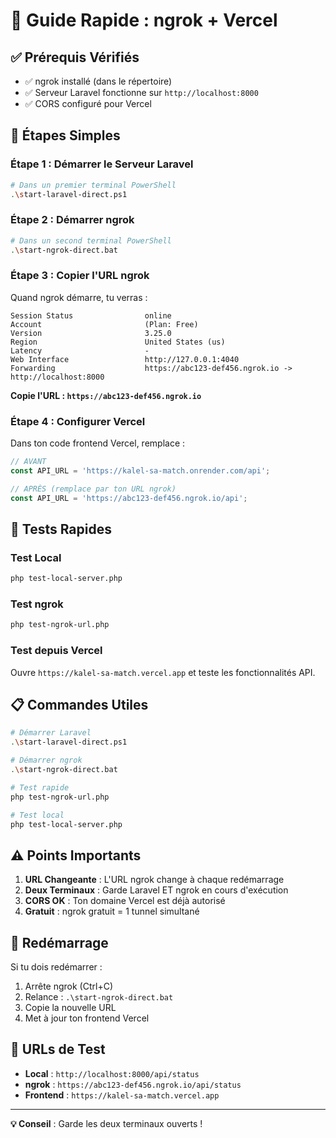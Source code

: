 # 🚀 Guide Rapide : ngrok + Vercel

## ✅ **Prérequis Vérifiés**
- ✅ ngrok installé (dans le répertoire)
- ✅ Serveur Laravel fonctionne sur `http://localhost:8000`
- ✅ CORS configuré pour Vercel

## 🎯 **Étapes Simples**

### **Étape 1 : Démarrer le Serveur Laravel**
```bash
# Dans un premier terminal PowerShell
.\start-laravel-direct.ps1
```

### **Étape 2 : Démarrer ngrok**
```bash
# Dans un second terminal PowerShell
.\start-ngrok-direct.bat
```

### **Étape 3 : Copier l'URL ngrok**
Quand ngrok démarre, tu verras :
```
Session Status                online
Account                       (Plan: Free)
Version                       3.25.0
Region                        United States (us)
Latency                       -
Web Interface                 http://127.0.0.1:4040
Forwarding                    https://abc123-def456.ngrok.io -> http://localhost:8000
```

**Copie l'URL : `https://abc123-def456.ngrok.io`**

### **Étape 4 : Configurer Vercel**
Dans ton code frontend Vercel, remplace :
```javascript
// AVANT
const API_URL = 'https://kalel-sa-match.onrender.com/api';

// APRÈS (remplace par ton URL ngrok)
const API_URL = 'https://abc123-def456.ngrok.io/api';
```

## 🧪 **Tests Rapides**

### Test Local
```bash
php test-local-server.php
```

### Test ngrok
```bash
php test-ngrok-url.php
```

### Test depuis Vercel
Ouvre `https://kalel-sa-match.vercel.app` et teste les fonctionnalités API.

## 📋 **Commandes Utiles**

```bash
# Démarrer Laravel
.\start-laravel-direct.ps1

# Démarrer ngrok
.\start-ngrok-direct.bat

# Test rapide
php test-ngrok-url.php

# Test local
php test-local-server.php
```

## ⚠️ **Points Importants**

1. **URL Changeante** : L'URL ngrok change à chaque redémarrage
2. **Deux Terminaux** : Garde Laravel ET ngrok en cours d'exécution
3. **CORS OK** : Ton domaine Vercel est déjà autorisé
4. **Gratuit** : ngrok gratuit = 1 tunnel simultané

## 🔄 **Redémarrage**

Si tu dois redémarrer :
1. Arrête ngrok (Ctrl+C)
2. Relance : `.\start-ngrok-direct.bat`
3. Copie la nouvelle URL
4. Met à jour ton frontend Vercel

## 🎯 **URLs de Test**

- **Local** : `http://localhost:8000/api/status`
- **ngrok** : `https://abc123-def456.ngrok.io/api/status`
- **Frontend** : `https://kalel-sa-match.vercel.app`

---

**💡 Conseil** : Garde les deux terminaux ouverts ! 